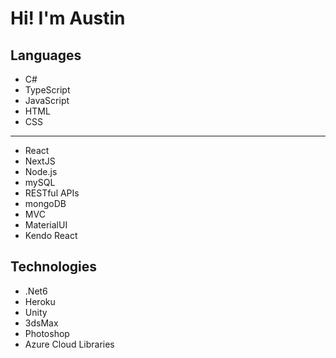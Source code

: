 # Hi! I'm Austin

## Languages
* C# 
* TypeScript
* JavaScript
* HTML
* CSS
---
* React
* NextJS
* Node.js
* mySQL
* RESTful APIs
* mongoDB
* MVC
* MaterialUI
* Kendo React

## Technologies
* .Net6
* Heroku
* Unity
* 3dsMax
* Photoshop
* Azure Cloud Libraries
  

